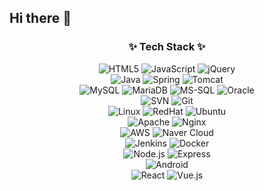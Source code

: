 ## Hi there 👋

<h3 align="center">✨ Tech Stack ✨</h3>
<div align="center">
  <img alt="HTML5" src="https://img.shields.io/badge/HTML5-E34F26.svg?&style=for-the-badge&logo=HTML5&logoColor=white"/>
  <img alt="JavaScript" src="https://img.shields.io/badge/JavaScript-F7DF1E.svg?&style=for-the-badge&logo=JavaScript&logoColor=black"/>
  <img alt="jQuery" src="https://img.shields.io/badge/jQuery-0769AD.svg?&style=for-the-badge&logo=jQuery&logoColor=white"/>
</div>
<div align="center">
  <img alt="Java" src="https://img.shields.io/badge/Java-007396.svg?&style=for-the-badge&logo=Java&logoColor=white"/>
  <img alt="Spring" src="https://img.shields.io/badge/Spring-6DB33F.svg?&style=for-the-badge&logo=Spring&logoColor=white"/>
  <img alt="Tomcat" src="https://img.shields.io/badge/Tomcat-F8DC75.svg?&style=for-the-badge&logo=Apache-Tomcat&logoColor=black"/>
</div>
<div align="center">
  <img alt="MySQL" src="https://img.shields.io/badge/MySQL-4479A1.svg?&style=for-the-badge&logo=MySQL&logoColor=white"/>
  <img alt="MariaDB" src="https://img.shields.io/badge/MariaDB-003545.svg?&style=for-the-badge&logo=MariaDB&logoColor=white"/>
  <img alt="MS-SQL" src="https://img.shields.io/badge/Microsoft%20SQL%20Server-CC2927.svg?&style=for-the-badge&logo=Microsoft%20SQL%20Server&logoColor=white"/>
  <img alt="Oracle" src="https://img.shields.io/badge/Oracle-F80000.svg?&style=for-the-badge&logo=Oracle&logoColor=white"/>
</div>
<div align="center">
  <img alt="SVN" src="https://img.shields.io/badge/SVN-809CC9.svg?&style=for-the-badge&logo=Subversion&logoColor=white"/>
  <img alt="Git" src="https://img.shields.io/badge/Git-F05032.svg?&style=for-the-badge&logo=Git&logoColor=white"/>
</div>
<div align="center">
  <img alt="Linux" src="https://img.shields.io/badge/Linux-FCC624.svg?&style=for-the-badge&logo=Linux&logoColor=black"/>
  <img alt="RedHat" src="https://img.shields.io/badge/RedHat-EE0000.svg?&style=for-the-badge&logo=Red-Hat&logoColor=white"/>
  <img alt="Ubuntu" src="https://img.shields.io/badge/Ubuntu-E95420.svg?&style=for-the-badge&logo=Ubuntu&logoColor=white"/>
</div>
<div align="center">
  <img alt="Apache" src="https://img.shields.io/badge/Apache-D22128.svg?&style=for-the-badge&logo=Apache&logoColor=white"/>
  <img alt="Nginx" src="https://img.shields.io/badge/Nginx-009639.svg?&style=for-the-badge&logo=Nginx&logoColor=white"/>  
</div>
<div align="center">
  <img alt="AWS" src="https://img.shields.io/badge/Amazon%20AWS-232F3E.svg?&style=for-the-badge&logo=Amazon%20AWS&logoColor=white"/>
  <img alt="Naver Cloud" src="https://img.shields.io/badge/Naver%20Cloud-03C75A.svg?&style=for-the-badge&logo=Naver&logoColor=white"/>
</div>
<div align="center">
  <img alt="Jenkins" src="https://img.shields.io/badge/Jenkins-D24939.svg?&style=for-the-badge&logo=Jenkins&logoColor=white"/>
  <img alt="Docker" src="https://img.shields.io/badge/Docker-2496ED.svg?&style=for-the-badge&logo=Docker&logoColor=white"/>
</div>
<div align="center">
  <img alt="Node.js" src="https://img.shields.io/badge/Node.js-339933.svg?&style=for-the-badge&logo=Node.js&logoColor=white"/>
  <img alt="Express" src="https://img.shields.io/badge/Express-000000.svg?&style=for-the-badge&logo=Express&logoColor=white"/>
</div>
<div align="center">
  <img alt="Android" src="https://img.shields.io/badge/Android-3DDC84.svg?&style=for-the-badge&logo=Android&logoColor=white"/>
</div>
<div align="center">
  <img alt="React" src="https://img.shields.io/badge/React-61DAFB.svg?&style=for-the-badge&logo=React&logoColor=black"/>
  <img alt="Vue.js" src="https://img.shields.io/badge/Vue.js-4FC08D.svg?&style=for-the-badge&logo=Vue.js&logoColor=white"/>
</div>
